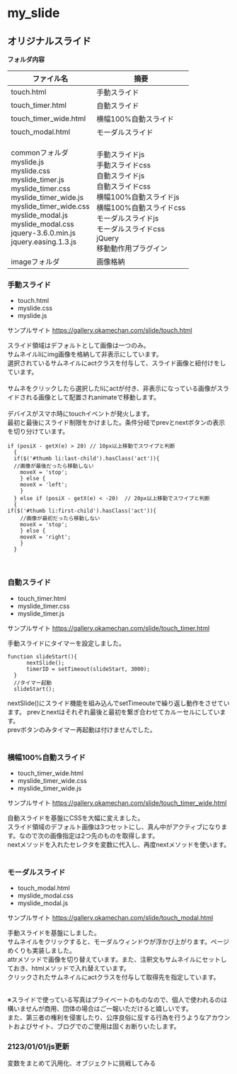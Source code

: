 # my_slide
## オリジナルスライド
**フォルダ内容**

| ファイル名 | 摘要 
|--|--
|touch.html| 手動スライド
|touch_timer.html|自動スライド
|touch_timer_wide.html|横幅100%自動スライド
|touch_modal.html|モーダルスライド
|commonフォルダ<br>myslide.js<br>myslide.css<br>myslide_timer.js<br>myslide_timer.css<br>myslide_timer_wide.js<br>myslide_timer_wide.css<br>myslide_modal.js<br>myslide_modal.css<br>jquery-3.6.0.min.js<br>jquery.easing.1.3.js | <br>手動スライドjs<br>手動スライドcss<br>自動スライドjs<br>自動スライドcss<br>横幅100%自動スライドjs<br>横幅100%自動スライドcss<br>モーダルスライドjs<br>モーダルスライドcss<br>jQuery<br>移動動作用プラグイン
|imageフォルダ|画像格納


### 手動スライド
- touch.html
- myslide.css
- myslide.js

サンプルサイト
https://gallery.okamechan.com/slide/touch.html

スライド領域はデフォルトとして画像は一つのみ。<br>サムネイルliにimg画像を格納して非表示にしています。<br>選択されているサムネイルにactクラスを付与して、スライド画像と紐付けをしています。<br><br>
サムネをクリックしたら選択したliにactが付き、非表示になっている画像がスライドされる画像として配置されanimateで移動します。<br><br>
デバイスがスマホ時にtouchイベントが発火します。<br>
最初と最後にスライド制限をかけました。条件分岐でprevとnextボタンの表示を切り分けています。
<pre><code>if (posiX - getX(e) > 20) // 10px以上移動でスワイプと判断
  {
  if($('#thumb li:last-child').hasClass('act')){
  //画像が最後だったら移動しない
    moveX = 'stop';
    } else {
    moveX = 'left';
    }
  } else if (posiX - getX(e) < -20)  // 20px以上移動でスワイプと判断
  {
if($('#thumb li:first-child').hasClass('act')){
    //画像が最初だったら移動しない
    moveX = 'stop';
    } else {
    moveX = 'right';
    }
  }
</code></pre>
<br>

### 自動スライド
- touch_timer.html
- myslide_timer.css
- myslide_timer.js

サンプルサイト
https://gallery.okamechan.com/slide/touch_timer.html

手動スライドにタイマーを設定しました。<br>
<pre><code>function slideStart(){
      nextSlide();
      timerID = setTimeout(slideStart, 3000);
  }
  //タイマー起動
  slideStart();
</code></pre>
nextSlide()にスライド機能を組み込んでsetTimeouteで繰り返し動作をさせています。
prevとnextはそれぞれ最後と最初を繋ぎ合わせてカルーセルにしています。<br>
prevボタンのみタイマー再起動は付けませんでした。<br><br>

### 横幅100%自動スライド
- touch_timer_wide.html
- myslide_timer_wide.css
- myslide_timer_wide.js

サンプルサイト
https://gallery.okamechan.com/slide/touch_timer_wide.html

自動スライドを基盤にCSSを大幅に変えました。<br>スライド領域のデフォルト画像は3つセットにし、真ん中がアクティブになります。なので次の画像指定は2つ先のものを取得します。<br>nextメソッドを入れたセレクタを変数に代入し、再度nextメソッドを使います。<br><br>

### モーダルスライド
- touch_modal.html
- myslide_modal.css
- myslide_modal.js

サンプルサイト
https://gallery.okamechan.com/slide/touch_modal.html


手動スライドを基盤にしました。<br>サムネイルをクリックすると、モーダルウィンドウが浮かび上がります。ページめくりも実装しました。<br>attrメソッドで画像を切り替えています。また、注釈文もサムネイルにセットしておき、htmlメソッドで入れ替えています。<br>クリックされたサムネイルにactクラスを付与して取得先を指定しています。<br><br>


※スライドで使っている写真はプライベートのものなので、個人で使われるのは構いませんが商用、団体の場合はご一報いただけると嬉しいです。<br>
また、第三者の権利を侵害したり、公序良俗に反する行為を行うようなアカウントおよびサイト、ブログでのご使用は固くお断りいたします。

### 2123/01/01/js更新

変数をまとめて汎用化、オブジェクトに挑戦してみる<br>





